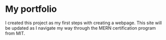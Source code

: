 # My portfolio
I created this project as my first steps with creating a webpage. This site will be updated as I navigate my way through the MERN certification program from MIT. 
